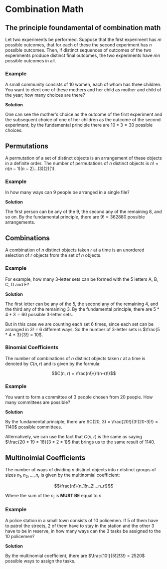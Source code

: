 # Combination Math

## The principle foundamental of combination math

Let two experiments be performed. Suppose that the first experiment has $m$ possible outcomes, that for each of these the second experiment has $n$ possible outcomes. Then, if distinct sequences of outcomes of the two experiments produce distinct final outcomes, the two experiments have $mn$ possible outcomes in all.

### Example

A small community consists of 10 women, each of whom has three children. You want to elect one of these mothers and her child as mother and child of the year; how many choices are there?

**Solution**

One can see the mother's choice as the outcome of the first experiment and the subsequent choice of one of her children as the outcome of the second experiment; by the fundamental principle there are $10 * 3 = 30$ possible choices.

## Permutations

A permutation of a set of distinct objects is an arrangement of these objects in a definite order. The number of permutations of $n$ distinct objects is $n! = n(n-1)(n-2)...(3)(2)(1)$.

### Example

In how many ways can 9 people be arranged in a single file?

**Solution**

The first person can be any of the 9, the second any of the remaining 8, and so on. By the fundamental principle, there are $9! = 362880$ possible arrangements.

## Combinations

A combination of $n$ distinct objects taken $r$ at a time is an unordered selection of $r$ objects from the set of $n$ objects.

### Example

For example, how many 3-letter sets can be formed with the 5 letters A, B, C, D and E?

**Solution**

The first letter can be any of the 5, the second any of the remaining 4, and the third any of the remaining 3. By the fundamental principle, there are $5 * 4 * 3 = 60$ possible 3-letter sets.

But in this case we are counting each set 6 times, since each set can be arranged in 3! = 6 different ways. So the number of 3-letter sets is $\frac{5 * 4 * 3}{3!} = 10$.

### Binomial Coefficients

The number of combinations of $n$ distinct objects taken $r$ at a time is denoted by $C(n, r)$ and is given by the formula:

$$C(n, r) = \frac{n!}{r!(n-r)!}$$

### Example

You want to form a committee of 3 people chosen from 20 people. How many committees are possible?

**Solution**

By the fundamental principle, there are $C(20, 3) = \frac{20!}{3!(20-3)!} = 1140$ possible committees.

Alternatively, we can use the fact that $C(n, r)$ is the same as saying $\frac{20 * 19 * 18}{3 * 2 * 1}$ that brings us to the same result of 1140.

## Multinoimial Coefficients

The number of ways of dividing $n$ distinct objects into $r$ distinct groups of sizes $n_1, n_2, ..., n_r$ is given by the multinomial coefficient:

$$\frac{n!}{n_1!n_2!...n_r!}$$

Where the sum of the $n_i$ is **MUST BE** equal to $n$.

### Example

A police station in a small town consists of 10 policemen. If 5 of them have to patrol the streets, 2 of them have to stay in the station and the other 3 have to be in reserve, in how many ways can the 3 tasks be assigned to the 10 policemen?

**Solution**

By the multinomial coefficient, there are $\frac{10!}{5!2!3!} = 2520$ possible ways to assign the tasks.





